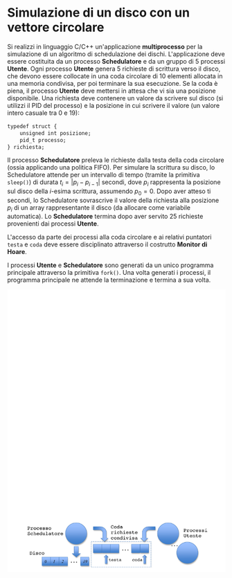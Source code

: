 Simulazione di un disco con un vettore circolare
================================================

Si realizzi in linguaggio C/C++ un'applicazione **multiprocesso** per la
simulazione di un algoritmo di schedulazione dei dischi. L'applicazione
deve essere costituita da un processo **Schedulatore** e da un gruppo di
5 processi **Utente**. Ogni processo **Utente** genera 5 richieste di
scrittura verso il disco, che devono essere collocate in una coda
circolare di 10 elementi allocata in una memoria condivisa, per poi
terminare la sua esecuzione. Se la coda è piena, il processo **Utente**
deve mettersi in attesa che vi sia una posizione disponibile. Una
richiesta deve contenere un valore da scrivere sul disco (si utilizzi il
PID del processo) e la posizione in cui scrivere il valore (un valore
intero casuale tra 0 e 19):


    typedef struct {
        unsigned int posizione;
        pid_t processo;
    } richiesta;

Il processo **Schedulatore** preleva le richieste dalla testa della coda
circolare (ossia applicando una politica FIFO). Per simulare la
scrittura su disco, lo Schedulatore attende per un intervallo di tempo
(tramite la primitiva `sleep()`) di durata $t_i = | p_i - p_{i-1} |$
secondi, dove $p_i$ rappresenta la posizione sul disco della $i$-esima
scrittura, assumendo $p_0=0$. Dopo aver atteso ti secondi, lo
Schedulatore sovrascrive il valore della richiesta alla posizione $p_i$
di un array rappresentante il disco (da allocare come variabile
automatica). Lo **Schedulatore** termina dopo aver servito 25 richieste
provenienti dai processi **Utente**.

L'accesso da parte dei processi alla coda circolare e ai relativi
puntatori `testa` e `coda` deve essere disciplinato attraverso il
costrutto **Monitor di Hoare**.

I processi **Utente** e **Schedulatore** sono generati da un unico
programma principale attraverso la primitiva `fork()`. Una volta
generati i processi, il programma principale ne attende la terminazione
e termina a sua volta.

![image](/images/ambiente_globale/produttore_consumatore/simulazione_di_un_disco_con_un_vettore_circolare.png)
